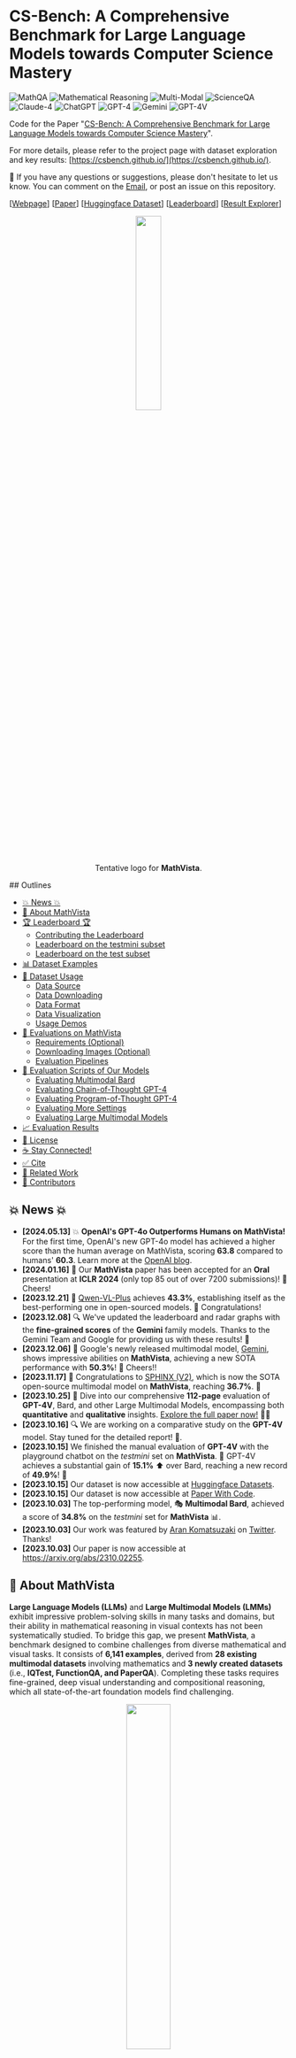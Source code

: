 # CS-Bench: A Comprehensive Benchmark for Large Language Models towards Computer Science Mastery

![MathQA](https://img.shields.io/badge/Task-MathQA-red) 
![Mathematical Reasoning](https://img.shields.io/badge/Task-Mathematical_Reasoning-red) 
![Multi-Modal](https://img.shields.io/badge/Task-Multi--Modal-red) 
![ScienceQA](https://img.shields.io/badge/Dataset-MathVista-blue)  
![Claude-4](https://img.shields.io/badge/Model-Claude--2-green) 
![ChatGPT](https://img.shields.io/badge/Model-ChatGPT-green) 
![GPT-4](https://img.shields.io/badge/Model-GPT--4-green) 
![Gemini](https://img.shields.io/badge/Model-Gemini-green)
![GPT-4V](https://img.shields.io/badge/Model-GPT--4V-green)

Code for the Paper "[CS-Bench: A Comprehensive Benchmark for Large Language Models towards Computer Science Mastery](https://pris-nlp.github.io/)".

For more details, please refer to the project page with dataset exploration and key results: [https://csbench.github.io/](https://csbench.github.io/).

:bell: If you have any questions or suggestions, please don't hesitate to let us know. You can comment on the [Email](https://csbench2024@gmail.com), or post an issue on this repository.


[[Webpage](https://csbench.github.io/)] [[Paper](https://pris-nlp.github.io/)] [[Huggingface Dataset](https://huggingface.co/datasets/CS-Bench/CS-Bench)] [[Leaderboard](https://csbench.github.io/#leaderboard)] [[Result Explorer](https://mathvista.github.io/#explorer)]

<p align="center">
    <img src="assets/csbench_logo_2.png" width="30%"> <br>
  Tentative logo for <b>MathVista</b>. 
</p>
## Outlines

- [💥 News 💥](https://github.com/lupantech/MathVista/blob/main/README.md#-news-)
- [👀 About MathVista](https://github.com/lupantech/MathVista/blob/main/README.md#-about-mathvista)
- [🏆 Leaderboard 🏆](https://github.com/lupantech/MathVista/blob/main/README.md#-leaderboard-)
  - [Contributing the Leaderboard](https://github.com/lupantech/MathVista/blob/main/README.md#contributing-the-leaderboard)
  - [Leaderboard on the testmini subset](https://github.com/lupantech/MathVista/blob/main/README.md#leaderboard-on-the-testmini-subset)
  - [Leaderboard on the test subset](https://github.com/lupantech/MathVista/blob/main/README.md#leaderboard-on-the-test-subset)
- [📊 Dataset Examples](https://github.com/lupantech/MathVista/blob/main/README.md#-dataset-examples)
- [📖 Dataset Usage](https://github.com/lupantech/MathVista/blob/main/README.md#-dataset-usage)
  - [Data Source](https://github.com/lupantech/MathVista/blob/main/README.md#-dataset-usage)
  - [Data Downloading](https://github.com/lupantech/MathVista/blob/main/README.md#data-downloading)
  - [Data Format](https://github.com/lupantech/MathVista/blob/main/README.md#data-format)
  - [Data Visualization](https://github.com/lupantech/MathVista/blob/main/README.md#data-visualization)
  - [Usage Demos](https://github.com/lupantech/MathVista/blob/main/README.md#usage-demos)
- [🔮 Evaluations on MathVista](https://github.com/lupantech/MathVista/blob/main/README.md#-evaluations-on-mathvista)
  - [Requirements (Optional)](https://github.com/lupantech/MathVista/blob/main/README.md#requirements-optional)
  - [Downloading Images (Optional)](https://github.com/lupantech/MathVista/blob/main/README.md#downloading-images-optional)
  - [Evaluation Pipelines](https://github.com/lupantech/MathVista/blob/main/README.md#evaluation-pipelines)
- [📝 Evaluation Scripts of Our Models](https://github.com/lupantech/MathVista/blob/main/README.md#-evaluation-scripts-of-our-models)
  - [Evaluating Multimodal Bard](https://github.com/lupantech/MathVista/blob/main/README.md#evaluating-multimodal-bard)
  - [Evaluating Chain-of-Thought GPT-4](https://github.com/lupantech/MathVista/blob/main/README.md#evaluating-chain-of-thought-gpt-4)
  - [Evaluating Program-of-Thought GPT-4](https://github.com/lupantech/MathVista/blob/main/README.md#evaluating-program-of-thought-gpt-4)
  - [Evaluating More Settings](https://github.com/lupantech/MathVista/blob/main/README.md#evaluating-more-settings)
  - [Evaluating Large Multimodal Models](https://github.com/lupantech/MathVista/blob/main/README.md#evaluating-large-multimodal-models)
- [📈 Evaluation Results](https://github.com/lupantech/MathVista/blob/main/README.md#-evaluation-results)
- [📜 License](https://github.com/lupantech/MathVista/blob/main/README.md#-license)
- [☕ Stay Connected!](https://github.com/lupantech/MathVista/blob/main/README.md#coffee-stay-connected)
- [✅ Cite](https://github.com/lupantech/MathVista/blob/main/README.md#white_check_mark-cite)
- [🧠 Related Work](https://github.com/lupantech/MathVista/blob/main/README.md#-related-work)
- [🤝 Contributors](https://github.com/lupantech/MathVista/blob/main/README.md#-contributors)



## 💥 News 💥

- **[2024.05.13]** 💥 **OpenAI's GPT-4o Outperforms Humans on MathVista!** For the first time, OpenAI's new GPT-4o model has achieved a higher score than the human average on MathVista, scoring **63.8** compared to humans' **60.3**. Learn more at the [OpenAI blog](https://openai.com/index/hello-gpt-4o/).
- **[2024.01.16]** 🌟 Our **MathVista** paper has been accepted for an **Oral** presentation at **ICLR 2024** (only top 85 out of over 7200 submissions)! 🎉 Cheers!
- **[2023.12.21]** 🚀 [Qwen-VL-Plus](https://github.com/QwenLM/Qwen-VL) achieves **43.3%**, establishing itself as the best-performing one in open-sourced models. 🎉 Congratulations!
- **[2023.12.08]** 🔍 We've updated the leaderboard and radar graphs with the **fine-grained scores** of the **Gemini** family models. Thanks to the Gemini Team and Google for providing us with these results! 👏
- **[2023.12.06]** 🚀 Google's newly released multimodal model, [Gemini](https://blog.google/technology/ai/google-gemini-ai/), shows impressive abilities on **MathVista**, achieving a new SOTA performance with **50.3%**! 🎉  Cheers!!
- **[2023.11.17]** 🌟 Congratulations to [SPHINX (V2)](https://github.com/Alpha-VLLM/LLaMA2-Accessory/tree/main/SPHINX), which is now the SOTA open-source multimodal model on **MathVista**, reaching **36.7%**. 👏
- **[2023.10.25]** 🚀 Dive into our comprehensive **112-page** evaluation of **GPT-4V**, Bard, and other Large Multimodal Models, encompassing both **quantitative** and **qualitative** insights. [Explore the full paper now!](https://arxiv.org/abs/2310.02255) 📄✨
- **[2023.10.16]** 🔍 We are working on a comparative study on the **GPT-4V** model. Stay tuned for the detailed report! 📑.
- **[2023.10.15]** We finished the manual evaluation of **GPT-4V** with the playground chatbot on the *testmini* set on **MathVista**. 🚀 GPT-4V achieves a substantial gain of **15.1%** ⬆️ over Bard, reaching a new record of **49.9%**! 🎉
- **[2023.10.15]** Our dataset is now accessible at [Huggingface Datasets](https://huggingface.co/datasets/AI4Math/MathVista).
- **[2023.10.15]** Our dataset is now accessible at [Paper With Code](https://paperswithcode.com/dataset/mathvista).
- **[2023.10.03]** The top-performing model, 🎭 **Multimodal Bard**, achieved a score of **34.8%** on the *testmini* set for **MathVista** 📊.
- **[2023.10.03]** Our work was featured by [Aran Komatsuzaki](https://twitter.com/arankomatsuzaki) on [Twitter](https://twitter.com/arankomatsuzaki/status/1709380140717809992). Thanks!
- **[2023.10.03]** Our paper is now accessible at https://arxiv.org/abs/2310.02255.

## 👀 About MathVista

**Large Language Models (LLMs)** and **Large Multimodal Models (LMMs)** exhibit impressive problem-solving skills in many tasks and domains, but their ability in mathematical reasoning in visual contexts has not been systematically studied. To bridge this gap, we present **MathVista**, a benchmark designed to combine challenges from diverse mathematical and visual tasks. It consists of **6,141 examples**, derived from **28 existing multimodal datasets** involving mathematics and **3 newly created datasets** (i.e., **IQTest, FunctionQA, and PaperQA**). Completing these tasks requires fine-grained, deep visual understanding and compositional reasoning, which all state-of-the-art foundation models find challenging.

<p align="center">
    <img src="assets/data-composition.png" width="40%"> <br>
  Source dataset distribution of <b>MathVista</b>.
</p>

With **MathVista**, we have conducted **a comprehensive, quantitative evaluation of 12 prominent foundation models**. The best-performing **GPT-4V** model achieves an overall accuracy of **49.9%**, substantially outperforming Bard, the second-best performer, by **15.1%**. Our in-depth analysis reveals that the superiority of **GPT-4V** is mainly attributed to its enhanced visual perception and mathematical reasoning. However, **GPT-4V** still falls short of human performance by **10.4%**, as it often struggles to understand complex figures and perform rigorous reasoning. This significant gap underscores the critical role that **MathVista** will play in the development of general-purpose AI agents capable of tackling mathematically intensive and visually rich real-world tasks. 

<p align="center">
    <img src="assets/score_leaderboard_gpt4v.png" width="70%"> <br>
  Accuracy scores the testmini set (1,000 examples) of <b>MathVista</b>.
</p>

We further explore the new ability of **self-verification**, the use of **self-consistency**, and the **goal-directed multi-turn human-AI dialogues**, highlighting the promising potential of GPT-4V for future research.

<p align="center">
    <img src="assets/tease_scores_version4_gemini.png" width="80%"> <br>
  Accuracy scores of one leading LLM (i.e., PoT GPT-4), four primary LMMs, random chance, and human performance on <b>MathVista</b>.
</p>

<details>
<summary>🔍 See the accuracy scores without Gemini Ultra</summary>

<p align="center">
    <img src="assets/tease_scores_gpt4v.png" width="80%"> <br>
  Accuracy scores of one leading LLM (i.e., PoT GPT-4), four primary LMMs, random chance, and human performance on <b>MathVista</b>.
</p>

</details>

For more details, you can find our project page [here](https://mathvista.github.io/) and our paper [here](https://arxiv.org/abs/2310.02255).

## 🏆 Leaderboard 🏆

### Contributing the Leaderboard

🚨🚨 The leaderboard is continuously being updated. 

The evaluation instructions are available at [🔮 Evaluations on MathVista](https://github.com/lupantech/MathVista?tab=readme-ov-file#-evaluations-on-mathvista) and [📝 Evaluation Scripts of Our Models](https://github.com/lupantech/MathVista?tab=readme-ov-file#-evaluation-scripts-of-our-models).

To submit your results to the leaderboard on the **testmini** subset, please send to [this email](mailto:lupantech@gmail.com) with your result json file and score json file, referring to the template files below:

- [output_testmini_template_for_leaderboard_submission.json](https://github.com/lupantech/MathVista/blob/main/results/leaderboad_submission_template/output_testmini_template_for_leaderboard_submission.json)
- [scores_testmini_template_for_leaderboard_submission.json](https://github.com/lupantech/MathVista/blob/main/results/leaderboad_submission_template/scores_testmini_template_for_leaderboard_submission.json)

To submit your results to the leaderboard on the **test** subset, please send to [this email](mailto:lupantech@gmail.com) with your result file (**we will generate the score file for you**),  referring to the template file below:

- [output_test_template_for_leaderboard_submission.json](https://github.com/lupantech/MathVista/blob/main/results/leaderboad_submission_template/output_test_template_for_leaderboard_submission.json)

### Leaderboard on the testmini subset

Accuracy scores on the **testmini** subset (1,000 examples):

| **#** | **Model**                            | **Method** | **Source**                                                   | **Date**   | **ALL**  | **FQA** | **GPS** | **MWP** | **TQA** | **VQA** | **ALG** | **ARI** | **GEO** | **LOG** | **NUM** | **SCI** | **STA** |
| ----- | ------------------------------------ | ---------- | ------------------------------------------------------------ | ---------- | -------- | ------- | ------- | ------- | ------- | ------- | ------- | ------- | ------- | ------- | ------- | ------- | ------- |
| -     | **Human Performance\***              | -          | [Link](https://arxiv.org/abs/2310.02255)                     | 2023-10-03 | **60.3** | 59.7    | 48.4    | 73.0    | 63.2    | 55.9    | 50.9    | 59.2    | 51.4    | 40.7    | 53.8    | 64.9    | 63.9    |
| 1     | **Gemini 1.5 Pro (May 2024) 🥇**      | LMM 🖼️      | [Link](https://storage.googleapis.com/deepmind-media/gemini/gemini_v1_5_report.pdf) | 2024-05-17 | **63.9** | -       | -       | -       | -       | -       | -       | -       | -       | -       | -       | -       | -       |
| 2     | **GPT-4o 🥈**                         | LMM 🖼️      | [Link](https://openai.com/index/hello-gpt-4o/)               | 2024-05-13 | **63.8** | -       | -       | -       | -       | -       | -       | -       | -       | -       | -       | -       | -       |
| 3     | **InternVL-Chat-V1.2-Plus 🥉**        | LMM 🖼️      | [Link](https://arxiv.org/abs/2312.14238)                     | 2024-02-22 | **59.9** | 51.7    | 61.1    | 79.6    | 52.5    | 57.0    | 54.5    | 63.2    | 61.1    | 16.2    | 48.6    | 55.7    | 60.8    |
| 4     | **Gemini 1.5 Flash (May 2024)**      | LMM 🖼️      | [Link](https://storage.googleapis.com/deepmind-media/gemini/gemini_v1_5_report.pdf) | 2024-05-17 | **58.4** | -       | -       | -       | -       | -       | -       | -       | -       | -       | -       | -       | -       |
| 5     | **GPT-4T 2024-04-09**                | LMM 🖼️      | [Link](https://openai.com/index/hello-gpt-4o/)               | 2024-05-13 | **58.1** | -       | -       | -       | -       | -       | -       | -       | -       | -       | -       | -       | -       |
| 6     | **InternLM-XComposer2-VL-7B**        | LMM 🖼️      | [Link](https://github.com/InternLM/InternLM-XComposer)       | 2024-01-22 | **57.6** | 55.0    | 63.0    | 73.7    | 56.3    | 39.7    | 56.6    | 52.4    | 62.3    | 8.1     | 42.4    | 59.0    | 64.1    |
| 7     | **Gemini 1.0 Ultra**                 | LMM 🖼️      | [Link](https://arxiv.org/abs/2312.11805)                     | 2023-12-06 | **53.0** | 49.1    | 56.2    | 53.8    | 69.0    | 40.2    | 58.4    | 45.9    | 55.6    | 21.6    | 38.9    | 62.3    | 59.5    |
| 8     | **Grok-1.5V**                        | LMM 🖼️      | [Link](https://x.ai/blog/grok-1.5v)                          | 2024-04-12 | **52.8** | -       | -       | -       | -       | -       | -       | -       | -       | -       | -       | -       | -       |
| 9     | **Gemini 1.5 Pro (Feb 2024)**        | LMM 🖼️      | [Link](https://storage.googleapis.com/deepmind-media/gemini/gemini_v1_5_report.pdf) | 2024-02-15 | **52.1** | -       | -       | -       | -       | -       | -       | -       | -       | -       | -       | -       | -       |
| 10    | **Claude 3 Opus**                    | LMM 🖼️      | [Link](https://www-cdn.anthropic.com/de8ba9b01c9ab7cbabf5c33b80b7bbc618857627/Model_Card_Claude_3.pdf) | 2024-03-04 | **50.5** | -       | -       | -       | -       | -       | -       | -       | -       | -       | -       | -       | -       |
| 11    | **GPT-4V (Playground)**              | LMM 🖼️      | [Link](https://arxiv.org/abs/2310.02255)                     | 2023-10-15 | **49.9** | 43.1    | 50.5    | 57.5    | 65.2    | 38.0    | 53.0    | 49.0    | 51.0    | 21.6    | 20.1    | 63.1    | 55.8    |
| 12    | **Claude 3 Sonnet**                  | LMM 🖼️      | [Link](https://www-cdn.anthropic.com/de8ba9b01c9ab7cbabf5c33b80b7bbc618857627/Model_Card_Claude_3.pdf) | 2024-03-04 | **47.9** | -       | -       | -       | -       | -       | -       | -       | -       | -       | -       | -       | -       |
| 13    | **InternVL-Chat-V1.2**               | LMM 🖼️      | [Link](https://arxiv.org/abs/2312.14238)                     | 2024-02-22 | **47.7** | 50.9    | 61.1    | 30.6    | 48.1    | 44.7    | 52.3    | 36.5    | 58.2    | 18.9    | 30.6    | 54.9    | 51.8    |
| 14    | **LLaVA-NeXT-34B**                   | LMM 🖼️      | [Link](https://llava-vl.github.io/blog/2024-01-30-llava-1-6/) | 2024-01-30 | **46.5** | -       | -       | -       | -       | -       | -       | -       | -       | -       | -       | -       | -       |
| 15    | **Claude 3 Haiku**                   | LMM 🖼️      | [Link](https://www-cdn.anthropic.com/de8ba9b01c9ab7cbabf5c33b80b7bbc618857627/Model_Card_Claude_3.pdf) | 2024-03-04 | **46.4** | -       | -       | -       | -       | -       | -       | -       | -       | -       | -       | -       | -       |
| 16    | **Gemini 1.0 Pro**                   | LMM 🖼️      | [Link](https://arxiv.org/abs/2312.11805)                     | 2023-12-06 | **45.2** | 47.6    | 40.4    | 39.2    | 61.4    | 39.1    | 45.2    | 38.8    | 41.0    | 10.8    | 32.6    | 54.9    | 56.8    |
| 17    | **Qwen-VL-Plus**                     | LMM 🖼️      | [Link](https://github.com/QwenLM/Qwen-VL)                    | 2023-12-21 | **43.3** | 54.6    | 38.5    | 31.2    | 55.1    | 34.1    | 39.1    | 32.0    | 39.3    | 18.9    | 26.4    | 59.0    | 56.1    |
| 18    | **Mini-Gemini-HD (Hermes-2-Yi-34B)** | LMM 🖼️      | [Link](https://arxiv.org/abs/2403.18814)                     | 2024-03-27 | **43.3** | -       | -       | -       | -       | -       | -       | -       | -       | -       | -       | -       | -       |
| 19    | **SPHINX-MoE**                       | MoE 🤖      | [Link](https://github.com/Alpha-VLLM/LLaMA2-Accessory/tree/main/SPHINX) | 2024-01-12 | **42.3** | 49.8    | 31.2    | 42.5    | 46.8    | 39.7    | 31.7    | 41.6    | 30.5    | 16.2    | 27.1    | 50.8    | 50.8    |
| 20    | **Mini-Gemini (Mixtral-8x7B)**       | LMM 🖼️      | [Link](https://arxiv.org/abs/2403.18814)                     | 2024-03-27 | **41.8** | -       | -       | -       | -       | -       | -       | -       | -       | -       | -       | -       | -       |
| 21    | **MM1-7B-MoE-Chat**                  | LMM 🖼️      | [Link](https://arxiv.org/abs/2403.09611)                     | 2024-03-14 | **40.9** | -       | -       | -       | -       | -       | -       | -       | -       | -       | -       | -       | -       |
| 22    | **MiniCPM-V-2 (2.8B)**               | LMM 🖼️      | [Link](https://github.com/OpenBMB/MiniCPM-V)                 | 2024-04-14 | **40.6** | 53.2    | 26.0    | 37.1    | 44.3    | 39.1    | 28.5    | 33.1    | 28.0    | 10.8    | 39.6    | 48.4    | 51.8    |
| 23    | **MM1-30B-Chat**                     | LMM 🖼️      | [Link](https://arxiv.org/abs/2403.09611)                     | 2024-03-14 | **39.4** | -       | -       | -       | -       | -       | -       | -       | -       | -       | -       | -       | -       |
| 24    | **SPHINX-Plus**                      | MoE 🤖      | [Link](https://github.com/Alpha-VLLM/LLaMA2-Accessory/tree/main/SPHINX) | 2024-01-12 | **36.8** | -       | -       | -       | -       | -       | -       | -       | -       | -       | -       | -       | -       |
| 25    | **SPHINX (V2)**                      | LMM 🖼️      | [Link](https://github.com/Alpha-VLLM/LLaMA2-Accessory/tree/main/SPHINX) | 2023-11-17 | **36.7** | 54.6    | 16.4    | 23.1    | 41.8    | 43.0    | 20.6    | 33.4    | 17.6    | 24.3    | 21.5    | 43.4    | 51.5    |
| 26    | **MM1-7B-Chat**                      | LMM 🖼️      | [Link](https://arxiv.org/abs/2403.09611)                     | 2024-03-14 | **35.9** | -       | -       | -       | -       | -       | -       | -       | -       | -       | -       | -       | -       |
| 27    | **SPHINX-Intern2**                   | MoE 🤖      | [Link](https://github.com/Alpha-VLLM/LLaMA2-Accessory/tree/main/SPHINX) | 2024-01-12 | **35.5** | -       | -       | -       | -       | -       | -       | -       | -       | -       | -       | -       | -       |
| 28    | **OmniLMM-12B**                      | LMM 🖼️      | [Link](https://github.com/OpenBMB/OmniLMM)                   | 2024-02-01 | **34.9** | 45.0    | 17.8    | 26.9    | 44.9    | 39.1    | 23.1    | 32.3    | 20.9    | 18.9    | 27.8    | 45.9    | 44.2    |
| 29    | **Multimodal Bard**                  | LMM 🖼️      | [Link](https://arxiv.org/abs/2310.02255)                     | 2023-10-03 | **34.8** | 26.0    | 47.1    | 29.6    | 48.7    | 26.8    | 46.5    | 28.6    | 47.8    | 13.5    | 14.9    | 47.5    | 33.0    |
| 30    | **LLaVA-NeXT-Vicuna-7B**             | LMM 🖼️      | [Link](https://llava-vl.github.io/blog/2024-01-30-llava-next/) | 2024-01-30 | **34.6** | -       | -       | -       | -       | -       | -       | -       | -       | -       | -       | -       | -       |
| 31    | **PoT GPT-4 (Caption+OCR)**          | Tool 🛠️     | [Link](https://arxiv.org/abs/2310.02255)                     | 2023-10-03 | **33.9** | 30.1    | 39.4    | 30.6    | 39.9    | 31.3    | 37.4    | 31.7    | 41.0    | 18.9    | 20.1    | 44.3    | 37.9    |
| 32    | **CoT Claude (Caption+OCR)**         | Tool 🛠️     | [Link](https://arxiv.org/abs/2310.02255)                     | 2023-10-03 | **33.2** | 27.5    | 29.3    | 36.0    | 49.4    | 29.1    | 31.0    | 32.9    | 31.0    | 16.2    | 17.4    | 50.8    | 37.2    |
| 33    | **CoT GPT4 (Caption+OCR)**           | Tool 🛠️     | [Link](https://arxiv.org/abs/2310.02255)                     | 2023-10-03 | **33.2** | 27.9    | 31.7    | 31.2    | 51.9    | 28.5    | 33.5    | 30.9    | 32.2    | 13.5    | 12.5    | 58.2    | 37.9    |
| 34    | **CoT ChatGPT (Caption+OCR)**        | Tool 🛠️     | [Link](https://arxiv.org/abs/2310.02255)                     | 2023-10-03 | **33.2** | 26.0    | 31.7    | 35.5    | 48.1    | 30.2    | 32.4    | 32.3    | 33.0    | 16.2    | 17.4    | 54.9    | 36.2    |
| 35    | **MM1-3B-MoE-Chat**                  | LMM 🖼️      | [Link](https://arxiv.org/abs/2403.09611)                     | 2024-03-14 | **32.6** | -       | -       | -       | -       | -       | -       | -       | -       | -       | -       | -       | -       |
| 36    | **MM1-3B-Chat**                      | LMM 🖼️      | [Link](https://arxiv.org/abs/2403.09611)                     | 2024-03-14 | **32.0** | -       | -       | -       | -       | -       | -       | -       | -       | -       | -       | -       | -       |
| 37    | **Gemini 1.0 Nano 2**                | LMM 🖼️      | [Link](https://arxiv.org/abs/2312.11805)                     | 2023-12-06 | **30.6** | 28.6    | 23.6    | 30.6    | 41.8    | 31.8    | 27.1    | 29.8    | 26.8    | 10.8    | 20.8    | 40.2    | 33.5    |
| 38    | **LLaVA-1.5-13B**                    | LMM 🖼️      | [Link](https://llava-vl.github.io/blog/2024-01-30-llava-1-6/) | 2024-01-30 | **27.6** | -       | -       | -       | -       | -       | -       | -       | -       | -       | -       | -       | -       |
| 39    | **SPHINX (V1)**                      | LMM 🖼️      | [Link](https://github.com/Alpha-VLLM/LLaMA2-Accessory/tree/main/SPHINX) | 2023-11-09 | **27.5** | 23.4    | 23.1    | 21.5    | 39.9    | 34.1    | 25.6    | 28.1    | 23.4    | 16.2    | 17.4    | 40.2    | 23.6    |
| 40    | **Gemini 1.0 Nano 1**                | LMM 🖼️      | [Link](https://arxiv.org/abs/2312.11805)                     | 2023-12-06 | **27.3** | 30.9    | 21.6    | 23.7    | 29.1    | 30.7    | 23.8    | 25.5    | 21.3    | 13.5    | 20.8    | 27.9    | 30.9    |
| 41    | **PoT ChatGPT (Caption+OCR)**        | Tool 🛠️     | [Link](https://arxiv.org/abs/2310.02255)                     | 2023-10-03 | **26.8** | 24.5    | 26.4    | 23.7    | 33.5    | 27.9    | 27.8    | 26.1    | 28.0    | 18.9    | 13.2    | 33.6    | 29.9    |
| 42    | **SPHINX-Tiny**                      | MoE 🤖      | [Link](https://github.com/Alpha-VLLM/LLaMA2-Accessory/tree/main/SPHINX) | 2024-01-12 | **26.4** | -       | -       | -       | -       | -       | -       | -       | -       | -       | -       | -       | -       |
| 43    | **LLaVA (LLaMA-2-13B)**              | LMM 🖼️      | [Link](https://arxiv.org/abs/2310.02255)                     | 2023-10-03 | **26.1** | 26.8    | 29.3    | 16.1    | 32.3    | 26.3    | 27.3    | 20.1    | 28.8    | 24.3    | 18.3    | 37.3    | 25.1    |
| 44    | **InstructBLIP (Vicuna-7B)**         | LMM 🖼️      | [Link](https://arxiv.org/abs/2310.02255)                     | 2023-10-03 | **25.3** | 23.1    | 20.7    | 18.3    | 32.3    | 35.2    | 21.8    | 27.1    | 20.7    | 18.9    | 20.4    | 33.0    | 23.1    |
| 45    | **LLaVAR**                           | LMM 🖼️      | [Link](https://arxiv.org/abs/2310.02255)                     | 2023-10-03 | **25.2** | 21.9    | 25.0    | 16.7    | 34.8    | 30.7    | 24.2    | 22.1    | 23.0    | 13.5    | 15.3    | 42.6    | 21.9    |
| 46    | **LLaMA-Adapter-V2 (7B)**            | LMM 🖼️      | [Link](https://arxiv.org/abs/2310.02255)                     | 2023-10-03 | **23.9** | 21.2    | 25.5    | 11.3    | 32.3    | 31.8    | 26.3    | 20.4    | 24.3    | 24.3    | 13.9    | 29.5    | 18.3    |
| 47    | **miniGPT4 (LLaMA-2-7B)**            | LMM 🖼️      | [Link](https://arxiv.org/abs/2310.02255)                     | 2023-10-03 | **23.1** | 18.6    | 26.0    | 13.4    | 30.4    | 30.2    | 28.1    | 21.0    | 24.7    | 16.2    | 16.7    | 25.4    | 17.9    |
| 48    | **mPLUG-Owl (LLaMA-7B)**             | LMM 🖼️      | [Link](https://arxiv.org/abs/2310.02255)                     | 2023-10-03 | **22.2** | 22.7    | 23.6    | 10.2    | 27.2    | 27.9    | 23.6    | 19.2    | 23.9    | 13.5    | 12.7    | 26.3    | 21.4    |
| 49    | **IDEFICS (9B-Instruct)**            | LMM 🖼️      | [Link](https://arxiv.org/abs/2310.02255)                     | 2023-10-03 | **19.8** | 21.6    | 21.1    | 6.5     | 25.9    | 24.0    | 22.1    | 15.0    | 19.8    | 18.9    | 9.9     | 24.6    | 18.1    |
| 50    | **Random Chance**                    | -          | [Link](https://arxiv.org/abs/2310.02255)                     | 2023-10-03 | **17.9** | 15.5    | 24.1    | 4.5     | 23.4    | 24.3    | 25.8    | 13.8    | 22.7    | 13.4    | 8.8     | 15.8    | 14.3    |

Accuracy scores on the **test** subset (5,141 examples):

| **#** | **Model**                       | **Method** | **Source**                                                   | **Date**   | **ALL**   | **FQA** | **GPS** | **MWP** | **TQA** | **VQA** | **ALG** | **ARI** | **GEO** | **LOG** | **NUM** | **SCI** | **STA** |
| ----- | ------------------------------- | ---------- | ------------------------------------------------------------ | ---------- | --------- | ------- | ------- | ------- | ------- | ------- | ------- | ------- | ------- | ------- | ------- | ------- | ------- |
| 1     | **InternVL-Chat-V1.2-Plus 🥇**   | LMM 🖼️      | [Link](https://arxiv.org/abs/2312.14238)                     | 2024-02-22 | **60.18** | 52.2    | 56.2    | 78.3    | 61.6    | 55.5    | 56.0    | 64.4    | 57.6    | 21.6    | 46.1    | 60.0    | 60.1    |
| 2     | **InternLM-XComposer2-VL-7B 🥈** | LMM 🖼️      | [Link](https://github.com/InternLM/InternLM-XComposer)       | 2024-01-22 | **57.93** | 53.9    | 56.4    | 77.1    | 58.4    | 43.2    | 54.8    | 57.6    | 58.0    | 16.5    | 47.6    | 59.1    | 62.5    |
| 3     | **Qwen-VL-Plus 🥉**              | LMM 🖼️      | [Link](https://github.com/QwenLM/Qwen-VL)                    | 2023-12-26 | **44.33** | 55.9    | 34.7    | 29.7    | 58.8    | 42.4    | 40.7    | 35.4    | 36.6    | 21.6    | 30.4    | 55.9    | 56.3    |
| 4     | **SPHINX-MoE**                  | MoE 🤖      | [Link](https://github.com/Alpha-VLLM/LLaMA2-Accessory/tree/main/SPHINX) | 2024-01-13 | **42.68** | 50.3    | 29.7    | 40.9    | 49.3    | 43.3    | 33.9    | 43.0    | 29.1    | 14.4    | 26.3    | 46.9    | 51.2    |
| 5     | **MiniCPM-V-2 (2.8B)**          | LMM 🖼️      | [Link](https://github.com/OpenBMB/MiniCPM-V)                 | 2024-04-14 | **39.89** | 51.7    | 27.4    | 39.8    | 42.5    | 34.7    | 31.3    | 34.4    | 30.7    | 13.4    | 33.5    | 38.5    | 50.0    |
| 6     | **PoT GPT-4 (Caption+OCR)**     | Tool 🛠️     | [Link](https://arxiv.org/abs/2310.02255)                     | 2023-10-03 | **31.74** | 27.6    | 37.4    | 23.9    | 43.0    | 30.3    | 37.1    | 27.9    | 37.5    | 22.7    | 15.8    | 44.5    | 31.9    |
| 7     | **CoT GPT4 (Caption+OCR)**      | Tool 🛠️     | [Link](https://arxiv.org/abs/2310.02255)                     | 2023-10-03 | **30.50** | 27.2    | 35.9    | 21.3    | 43.1    | 28.2    | 35.7    | 25.2    | 35.8    | 24.7    | 15.4    | 47.3    | 31.3    |
| 8     | **LLaVA (LLaMA-2-13B)**         | LMM 🖼️      | [Link](https://arxiv.org/abs/2310.02255)                     | 2023-10-03 | **25.40** | 22.9    | 24.6    | 18.1    | 35.8    | 29.7    | 26.9    | 22.5    | 24.4    | 19.1    | 19.1    | 34.7    | 21.6    |
| *     | **Random Chance**               | -          | [Link](https://arxiv.org/abs/2310.02255)                     | 2023-10-03 | **17.86** | 15.5    | 24.1    | 4.5     | 23.4    | 24.3    | 25.8    | 13.8    | 22.7    | 13.4    | 8.8     | 15.8    | 14.3    |

Some notations in the table:

- **Human Performance\*:** Average human performance from AMT annotators who have high school diplomas or above.

- **Gemini**: the fine-grained scores are from **the Gemini Team, Google**.

- **GPT-4V (Playground)**: the launched playground at https://chat.openai.com/?model=gpt-4; experimental dates range from Oct 7, 2023, to Oct 15, 2023

- **GPT-4**: the `gpt-4-0613` engine

- **Method types**
  -  **MoE 🤖:** Mixture of Experts
  -  **LMM 🖼️:** Large Multimodal Model
  -  **Tool 🛠️:** Tool-augmented Large Language Model
  
- **Task types:** 
  - **FQA:** figure question answering
  - **GPS:** geometry problem solving
  - **MWP:** math word problem solving
  -  **TQA:** textbook question answering
  - **VQA:** visual question answering
- **Mathematical reasoning types:** 
  - **ALG:** algebraic reasoning
  - **ARI:** arithmetic reasoning
  -  **GEO:** geometry reasoning
  - **LOG:** logical reasoning
  - **NUM:** numeric commonsense reasoning
  - **SCI:** scientific reasoning 
  - **STA:** statistical reasoning

🔔 The automatic evaluation on [CodaLab](https://codalab.org/) are under construction. 


## 📊 Dataset Examples

Examples of our newly annotated datasets: **IQTest**, **FunctionQA**, and **PaperQA**:

<p align="center">
    <img src="assets/our_new_3_datasets.png" width="60%"> <br>
</p>

<details>
<summary>🔍 Click to expand/collapse more examples</summary>

Examples of seven mathematical reasoning skills:

1. Arithmetic Reasoning

<img src="https://raw.githubusercontent.com/lupantech/MathVista/main/assets/skills/ari.png" style="zoom:40%;" />

2. Statistical Reasoning

<img src="https://raw.githubusercontent.com/lupantech/MathVista/main/assets/skills/sta.png" style="zoom:40%;" />

3. Algebraic Reasoning

<img src="https://raw.githubusercontent.com/lupantech/MathVista/main/assets/skills/alg.png" style="zoom:40%;" />

4. Geometry Reasoning

<img src="https://raw.githubusercontent.com/lupantech/MathVista/main/assets/skills/geo.png" style="zoom:40%;" />

5. Numeric Commonsense Reasoning

<img src="https://raw.githubusercontent.com/lupantech/MathVista/main/assets/skills/num.png" style="zoom:40%;" />

6. Scientific Reasoning

<img src="https://raw.githubusercontent.com/lupantech/MathVista/main/assets/skills/sci.png" style="zoom:40%;" />

7. Logical Reasoning

<img src="https://raw.githubusercontent.com/lupantech/MathVista/main/assets/skills/log.png" style="zoom:40%;" />

</details>

## 📖 Dataset Usage

### Data Source

The **MathVista** dataset is derived from three newly collected datasets: IQTest, FunctionQA, and Paper, as well as 28 other source datasets. Details can be found in the [source.json](https://huggingface.co/datasets/AI4Math/MathVista/blob/main/source.json) file. All these source datasets have been preprocessed and labeled for evaluation purposes.

### Data Downloading

All the data examples were divided into two subsets: *testmini* and *test*.

- **testmini**: 1,000 examples used for model development, validation, or for those with limited computing resources.
- **test**: 5,141 examples for standard evaluation. Notably, the answer labels for test will NOT be publicly released.

You can download this dataset by the following command (make sure that you have installed [Huggingface Datasets](https://huggingface.co/docs/datasets/quickstart)):

```python
from datasets import load_dataset

dataset = load_dataset("AI4Math/MathVista")
```

Here are some examples of how to access the downloaded dataset:

```python
# print the first example on the testmini set
print(dataset["testmini"][0])
print(dataset["testmini"][0]['pid']) # print the problem id 
print(dataset["testmini"][0]['question']) # print the question text 
print(dataset["testmini"][0]['query']) # print the query text
print(dataset["testmini"][0]['image']) # print the image path
print(dataset["testmini"][0]['answer']) # print the answer
dataset["testmini"][0]['decoded_image'] # display the image

# print the first example on the test set
print(dataset["test"][0])
```

We have uploaded a demo to illustrate how to access the MathVista dataset on Hugging Face, available at [hugging_face_dataset_demo.ipynb](https://github.com/lupantech/MathVista/blob/main/jupyter_notebook_demos/hugging_face_dataset_demo.ipynb).

### Data Format

The dataset is provided in json format and contains the following attributes:

```
{
    "question": [string] The question text,
    "image": [string] A file path pointing to the associated image,
    "choices": [list] Choice options for multiple-choice problems. For free-form problems, this could be a 'none' value,
    "unit": [string] The unit associated with the answer, e.g., "m^2", "years". If no unit is relevant, it can be a 'none' value,
    "precision": [integer] The number of decimal places the answer should be rounded to,
    "answer": [string] The correct answer for the problem,
    "question_type": [string] The type of question: "multi_choice" or "free_form",
    "answer_type": [string] The format of the answer: "text", "integer", "float", or "list",
    "pid": [string] Problem ID, e.g., "1",
    "metadata": {
        "split": [string] Data split: "testmini" or "test",
        "language": [string] Question language: "English", "Chinese", or "Persian",
        "img_width": [integer] The width of the associated image in pixels,
        "img_height": [integer] The height of the associated image in pixels,
        "source": [string] The source dataset from which the problem was taken,
        "category": [string] The category of the problem: "math-targeted-vqa" or "general-vqa",
        "task": [string] The task of the problem, e.g., "geometry problem solving",
        "context": [string] The visual context type of the associated image,
        "grade": [string] The grade level of the problem, e.g., "high school",
        "skills": [list] A list of mathematical reasoning skills that the problem tests
    },
    "query": [string] the query text used as input (prompt) for the evaluation model
}
```

### Data Visualization

🎰 You can explore the dataset in an interactive way [here](https://mathvista.github.io/#visualization).

<details>
<summary>Click to expand/collapse the visualization page screenshot.</summary>
<img src="https://raw.githubusercontent.com/lupantech/MathVista/main/assets/data_visualizer.png" style="zoom:40%;" />
</details>

### Usage Demos

We offer a few demo examples for using the dataset, as follows:

- Use the Bard API for inference: [bard_local_demo.ipynb](https://github.com/lupantech/MathVista/blob/main/jupyter_notebook_demos/bard_local_demo.ipynb)

Stay tuned for more demos coming soon!

## 📝 Evaluation on CS-Bench

### Option
Option 1: Use Step 1 to construct the reasoning prompt, replace Step 2.1 with your own reasoning method to obtain the model's output, and use Steps 3 and 4 to get the model's scores.

Option 2: Use Step 1 to construct the reasoning prompt, use the vllm reasoning we provide in Step 2.1 (requires environment setup) to obtain the model's output, and use Steps 3 and 4 to get the model's scores.

### Install Dependencies
```
git clone https://github.com/csbench/csbench
cd csbench_code
```

### Evaluate a new model on CS-Bench:

#### Step 1. Create your input prompt

Fill in your file path in `create_input.py` and create English(default) or Chinese prompt by running the functions create_en_prompt and create_cn_prompt.


#### Step 2. Generate Model Answers

You may use inference engine such as [vLLM](https://docs.vllm.ai/en/latest/serving/openai_compatible_server.html) or [SGLang](https://github.com/sgl-project/sglang?tab=readme-ov-file#using-local-models) to generate your model answers. We will provide our inference code in the near future.

Please ensure that your answer is saved in JSONL format and retains all keys from the original dataset.

#### Step 2.1 Generate Model Answers with vLLM(optional)

vLLM is a fast and easy-to-use library for LLM inference and serving.

##### Getting Started(vLLM)

Visit our [documentation](https://vllm.readthedocs.io/en/latest/) to get started.
- [Installation](https://vllm.readthedocs.io/en/latest/getting_started/installation.html)
- [Quickstart](https://vllm.readthedocs.io/en/latest/getting_started/quickstart.html)
- [Supported Models](https://vllm.readthedocs.io/en/latest/models/supported_models.html)

##### You can install vLLM using pip:
```
# (Recommended) Create a new conda environment.
conda create -n myenv python=3.9 -y
conda activate myenv
# Install vLLM with CUDA 12.1.
pip install vllm
```
##### Generate Model Answers:
Fill in your model path, data save path and other parameters in `run_csbench.sh` and run this script.
```
bash run_csbensh.sh
```


#### Step 3. Generate Judgments

If you want to evaluate questions in all formats.Fill in your API in `test_call_llm.py`
Run the command to generate judgments with GPT:
```
python gen_judgment.py --judge_with_gpt 1 your_file_path
```

If you only want to evaluate questions in 'Multiple-choice' and 'Assertion'.
Run the command to generate judgments without GPT:
```
python gen_judgment.py --judge_with_gpt 0 your_file_path
```

#### Step 4. Show result
Output model win scores. Run the command to generate judgments without GPT:
```
python show_result.py your_file_path
```

## 📜 License

The new contributions to our dataset are distributed under the [CC BY-SA 4.0](https://creativecommons.org/licenses/by-sa/4.0/) license, including

- The creation of three dataset: IQTest, FunctionQA, and Paper;
- The filtering and cleaning of source datasets;
- The standard formalization of instances for evaluation purposes;
- The annotations of metadata.

The copyright of the images and the questions belongs to the original authors, and the source of every image and original question can be found in the `metadata` field and in the [source.json](https://huggingface.co/datasets/AI4Math/MathVista/blob/main/source.json) file. Alongside this license, the following conditions apply:

- **Purpose:** The dataset was primarily designed for use as a test set.
- **Commercial Use:** The dataset can be used commercially as a test set, but using it as a training set is prohibited. By accessing or using this dataset, you acknowledge and agree to abide by these terms in conjunction with the [CC BY-SA 4.0](https://creativecommons.org/licenses/by-sa/4.0/) license.

## :coffee: Stay Connected!

Fantastic! I'm always open to engaging discussions, collaborations, or even just sharing a virtual coffee. To get in touch, visit [Pan Lu](https://lupantech.github.io/)'s homepage for contact information.


## :white_check_mark: Cite

If you find **MathVista** useful for your your research and applications, please kindly cite using this BibTeX:

```latex
@inproceedings{lu2024mathvista,
  title={MathVista: Evaluating Mathematical Reasoning of Foundation Models in Visual Contexts},
  author={Lu, Pan and Bansal, Hritik and Xia, Tony and Liu, Jiacheng and Li, Chunyuan and Hajishirzi, Hannaneh and Cheng, Hao and Chang, Kai-Wei and Galley, Michel and Gao, Jianfeng},
  booktitle={International Conference on Learning Representations (ICLR)},
  year={2024}
}
```


## 🤝 Contributors

Here are the key contributors to this project:

[Pan Lu](https://lupantech.github.io/)<sup>1</sup>, [Hritik Bansal](https://sites.google.com/view/hbansal)<sup>1</sup>, [Tony Xia](https://tonyxia2001.github.io/)<sup>1</sup>, [Jiacheng Liu](https://liujch1998.github.io/)<sup>2</sup>, [Chunyuan Li](https://chunyuan.li/)<sup>3</sup>, [Hannaneh Hajishirzi](https://homes.cs.washington.edu/~hannaneh/)<sup>2</sup>, [Hao Cheng](https://sites.google.com/site/hcheng2site/Home)<sup>3</sup>, [Kai-Wei Chang](http://web.cs.ucla.edu/~kwchang/)<sup>1</sup>, [Michel Galley](https://www.microsoft.com/en-us/research/people/mgalley/?from=https://research.microsoft.com/~mgalley&type=exact)<sup>3</sup>, [Jianfeng Gao](https://www.microsoft.com/en-us/research/people/jfgao/)<sup>3</sup>

<sup>1</sup>University of California, Los Angeles, <sup>2</sup>University of Washington, <sup>3</sup>Microsoft Research
